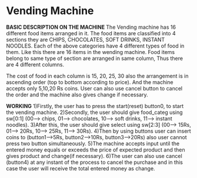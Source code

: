 # Vending Machine

**BASIC DESCRIPTION ON THE MACHINE**
The Vending machine has 16 different food items arranged in it. The food items are classified into 4 sections they are CHIPS, CHOCOLATES, SOFT  DRINKS, INSTANT NOODLES. Each of the above categories have 4 different types of food in them. Like this there are 16 items in the wending machine. Food items belong to same type of section are arranged in same column, Thus there are 4 different columns.


The cost of food in each column is 15, 20, 25, 30 also the arrangement is in ascending order (top to bottom according to price). And the machine accepts only 5,10,20 Rs coins. User can also use cancel button to cancel the order and the machine also gives change if necessary.



**WORKING**
1)Firstly, the user has to press the start(reset) button0, to start the vending machine.
2)Secondly, the user should give food_categ using sw[0:1] (00--> chips, 01--> chocolates, 10--> soft drinks, 11--> instant noodles).
3)After this, the user should give select using sw[2:3] (00--> 15Rs, 01--> 20Rs, 10--> 25Rs, 11--> 30Rs).
4)Then by using buttons user can insert coins to (button1-->5Rs, button2-->10Rs, button3-->20Rs) also user cannot press two button simultaneously.
5)The machine accepts input until the entered money equals or exceeds the price of expected product and then gives product and change(if necessary).
6)The user can also use cancel (button4) at any instant of the process to cancel the purchase and in this case the user will receive the total entered money as change.
